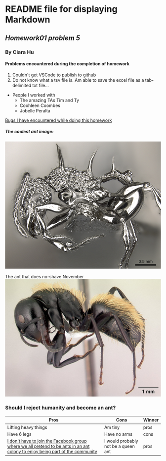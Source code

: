 # README file for displaying Markdown
## _Homework01 problem 5_
### **By Ciara Hu**

#### Problems encountered during the completion of homework
1. Couldn't get VSCode to publish to github
2. Do not know what a tsv file is. Am able to save the excel file as a tab-delimited txt file...

- People I worked with
   - The amazing TAs Tim and Ty
   - Coohleen Coombes 
   - Jobelle Peralta

[Bugs I have encountered while doing this homework](https://en.wikipedia.org/wiki/Ant)
##### The coolest ant image:
![ANTS](Images/Acanthomyrmex_ferox_casent_0901788_p_1_high.jpg)

The ant that does no-shave November
![hairy_ant](Images/Camponotus_darwinii_casent_0191696.jpg)

### Should I reject humanity and become an ant?
Pros | Cons | Winner | 
------------ | ------------- | -------------- |
Lifting heavy things | Am tiny | pros
Have 6 legs | Have no arms | cons
[I don't have to join the Facebook group where we all pretend to be ants in an ant colony to enjoy being part of the community](https://www.facebook.com/A-group-where-we-all-pretend-to-be-ants-in-an-ant-colony-104829947919308)| I would probably not be a queen ant | pros
